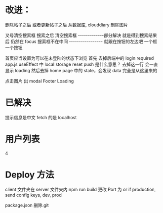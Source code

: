 # 改进：

删除帖子之后 或者更新帖子之后 从数据库, clouddiary 删除图片

叉号清空搜索框
搜索之后 清空搜索框 -------------部分解决 就是得到搜索结果后 仍然在 focus
搜索框不在中间 ----------------- 就跟在按钮的左边吧 一个框 一个按钮

首页应当设置为可以在未登陆的状态下浏览
首先 去掉后端中的 login required
app.js useEffect 中 local storage reset push 是什么意思？
去掉这一行 会一直显示 loading
然后去掉 home page 中的 state，会发现 data 完全是从这里来的

点击图片 出 modal
Footer
Loading

# 已解决

提示信息是中文
fetch 的是 localhost

# 用户列表

4

# Deploy 方法

client 文件夹在 server 文件夹内
npm run build
更改 Port 为 or
if production, send
config keys, dev, prod

package.json
删除.git
